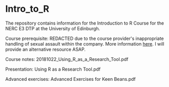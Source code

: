 # Intro_to_R
The repository contains information for the Introduction to R Course for the NERC E3 DTP at the University of Edinburgh.

Course prerequisite: REDACTED due to the course provider's inappropriate handling of sexual assault within the company. More information [here](https://blog.rladies.org/post/statement-about-datacamp/). I will provide an alternative resource ASAP.

Course notes: 20181022_Using_R_as_a_Research_Tool.pdf

Presentation: Using R as a Research Tool.pdf

Advanced exercises: Advanced Exercises for Keen Beans.pdf





